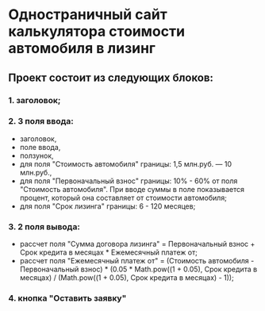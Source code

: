 # Одностраничный сайт калькулятора стоимости автомобиля в лизинг



## Проект состоит из следующих блоков:

### 1. заголовок;

### 2. 3 поля ввода:
- заголовок,
- поле ввода,
- ползунок,
- для поля "Стоимость автомобиля" границы: 1,5 млн.руб. — 10 млн.руб.,
- для поля "Первоначальный взнос" границы: 10% - 60% от поля "Стоимость автомобиля". При вводе суммы в поле показывается процент, который она составляет от стоимости автомобиля;
- для поля "Срок лизинга" границы: 6 - 120 месяцев;

### 3. 2 поля вывода:
- рассчет поля "Сумма договора лизинга" = Первоначальный взнос + Срок кредита в месяцах * Ежемесячный платеж от;
- рассчет поля "Ежемесячный платеж от" = (Стоимость автомобиля - Первоначальный взнос) * (0.05 * Math.pow((1 + 0.05), Срок кредита в месяцах) / (Math.pow((1 + 0.05), Срок кредита в месяцах) - 1));

### 4. кнопка "Оставить заявку"
